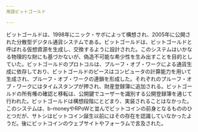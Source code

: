 ```yaml
---
用語ビットゴールド

---
```

ビットゴールドは、1998年にニック・サボによって構想され、2005年に公開された分散型デジタル通貨システムである。ビットゴールドは、ビットゴールドと呼ばれる仮想資源を生成し、交換するように設計された。このシステムはいかなる物理的な財にも基づかないが、偽造不可能な希少性を生み出すことを目的としていた。ビットゴールドのプロトコルは、プルーフ・オブ・ワークによる通貨生成に依存しており、ビットゴールドのピースはコンピュータの計算能力を用いて生成され、プルーフ・オブ・ワークの連鎖を形成した。それぞれのプルーフ・オブ・ワークにはタイムスタンプが押され、財産登録簿に追加される。ビットゴールドの所有権の確認と移転は、公開鍵でユーザーを識別する公開登録簿を通じて行われた。ビットゴールドは構想段階にとどまり、実装されることはなかった。このシステムは、b-moneyやRPoWと並んでビットコインの前身となるもののひとつだが、サトシはビットコイン誕生以前にはその存在を認識していなかったようだ。後にビットコインのウェブサイトやフォーラムで言及された。